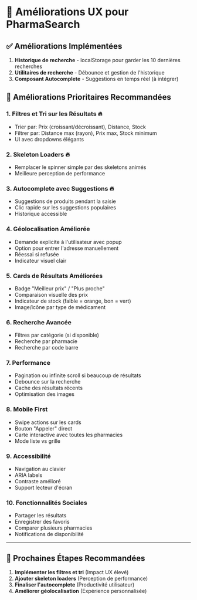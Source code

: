 # 🎨 Améliorations UX pour PharmaSearch

## ✅ Améliorations Implémentées

1. **Historique de recherche** - localStorage pour garder les 10 dernières recherches
2. **Utilitaires de recherche** - Débounce et gestion de l'historique
3. **Composant Autocomplete** - Suggestions en temps réel (à intégrer)

## 🚀 Améliorations Prioritaires Recommandées

### 1. **Filtres et Tri sur les Résultats** 🔥
   - Trier par: Prix (croissant/décroissant), Distance, Stock
   - Filtrer par: Distance max (rayon), Prix max, Stock minimum
   - UI avec dropdowns élégants

### 2. **Skeleton Loaders** 🔥
   - Remplacer le spinner simple par des skeletons animés
   - Meilleure perception de performance

### 3. **Autocomplete avec Suggestions** 🔥
   - Suggestions de produits pendant la saisie
   - Clic rapide sur les suggestions populaires
   - Historique accessible

### 4. **Géolocalisation Améliorée**
   - Demande explicite à l'utilisateur avec popup
   - Option pour entrer l'adresse manuellement
   - Réessai si refusée
   - Indicateur visuel clair

### 5. **Cards de Résultats Améliorées**
   - Badge "Meilleur prix" / "Plus proche"
   - Comparaison visuelle des prix
   - Indicateur de stock (faible = orange, bon = vert)
   - Image/icône par type de médicament

### 6. **Recherche Avancée**
   - Filtres par catégorie (si disponible)
   - Recherche par pharmacie
   - Recherche par code barre

### 7. **Performance**
   - Pagination ou infinite scroll si beaucoup de résultats
   - Debounce sur la recherche
   - Cache des résultats récents
   - Optimisation des images

### 8. **Mobile First**
   - Swipe actions sur les cards
   - Bouton "Appeler" direct
   - Carte interactive avec toutes les pharmacies
   - Mode liste vs grille

### 9. **Accessibilité**
   - Navigation au clavier
   - ARIA labels
   - Contraste amélioré
   - Support lecteur d'écran

### 10. **Fonctionnalités Sociales**
   - Partager les résultats
   - Enregistrer des favoris
   - Comparer plusieurs pharmacies
   - Notifications de disponibilité

---

## 🎯 Prochaines Étapes Recommandées

1. **Implémenter les filtres et tri** (Impact UX élevé)
2. **Ajouter skeleton loaders** (Perception de performance)
3. **Finaliser l'autocomplete** (Productivité utilisateur)
4. **Améliorer géolocalisation** (Expérience personnalisée)

